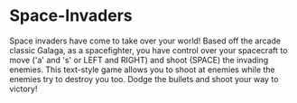 # Space-Invaders
Space invaders have come to take over your world! Based off the arcade classic Galaga, as a spacefighter, you have control over your spacecraft to move ('a' and 's' or LEFT and RIGHT) and shoot (SPACE) the invading enemies. This text-style game allows you to shoot at enemies while the enemies try to destroy you too. Dodge the bullets and shoot your way to victory!
